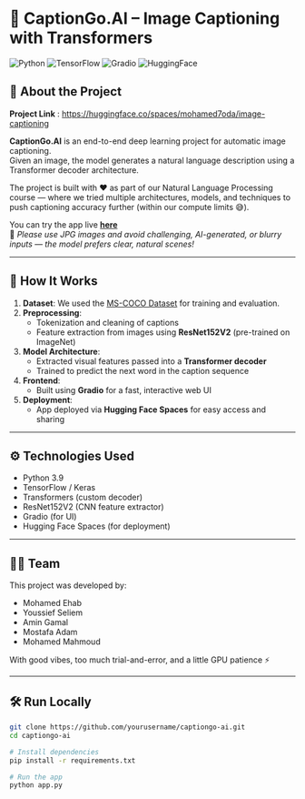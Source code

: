 # 🧠 CaptionGo.AI – Image Captioning with Transformers

![Python](https://img.shields.io/badge/Python-3.9-blue)
![TensorFlow](https://img.shields.io/badge/TensorFlow-2.x-orange)
![Gradio](https://img.shields.io/badge/Gradio-UI-lightgrey)
![HuggingFace](https://img.shields.io/badge/Deployed-Huggingface-blueviolet)

## 🚀 About the Project
**Project Link** : https://huggingface.co/spaces/mohamed7oda/image-captioning

**CaptionGo.AI** is an end-to-end deep learning project for automatic image captioning.  
Given an image, the model generates a natural language description using a Transformer decoder architecture.

The project is built with ❤️ as part of our Natural Language Processing course — where we tried multiple architectures, models, and techniques to push captioning accuracy further (within our compute limits 😅).

You can try the app live [**here**](#)  
📝 *Please use JPG images and avoid challenging, AI-generated, or blurry inputs — the model prefers clear, natural scenes!*

---

## 🧠 How It Works

1. **Dataset**: We used the [MS-COCO Dataset](https://cocodataset.org/#home) for training and evaluation.
2. **Preprocessing**:
   - Tokenization and cleaning of captions
   - Feature extraction from images using **ResNet152V2** (pre-trained on ImageNet)
3. **Model Architecture**:
   - Extracted visual features passed into a **Transformer decoder**
   - Trained to predict the next word in the caption sequence
4. **Frontend**:
   - Built using **Gradio** for a fast, interactive web UI
5. **Deployment**:
   - App deployed via **Hugging Face Spaces** for easy access and sharing

---

## ⚙️ Technologies Used

- Python 3.9
- TensorFlow / Keras
- Transformers (custom decoder)
- ResNet152V2 (CNN feature extractor)
- Gradio (for UI)
- Hugging Face Spaces (for deployment)

---

## 👨‍💻 Team

This project was developed by:

- Mohamed Ehab  
- Youssief Seliem  
- Amin Gamal
- Mostafa Adam
- Mohamed Mahmoud

With good vibes, too much trial-and-error, and a little GPU patience ⚡

---

## 🛠️ Run Locally

```bash
git clone https://github.com/yourusername/captiongo-ai.git
cd captiongo-ai

# Install dependencies
pip install -r requirements.txt

# Run the app
python app.py
